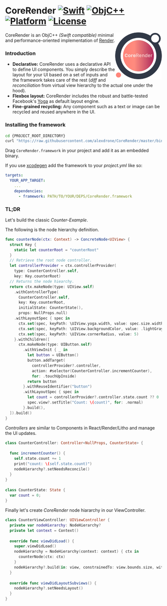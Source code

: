 # CoreRender [![Swift](https://img.shields.io/badge/swift-5-orange.svg?style=flat)](#) [![ObjC++](https://img.shields.io/badge/ObjC++-blue.svg?style=flat)](#) [![Platform](https://img.shields.io/badge/platform-iOS-lightgrey.svg?style=flat)](#) [![License](https://img.shields.io/badge/license-MIT-blue.svg?style=flat)](https://opensource.org/licenses/MIT)

<img src="docs/assets/logo_new.png" width=150 alt="Render" align=right />

CoreRender is an ObjC++ *(Swift compatible)* minimal and performance-oriented implementation of [Render](https://github.com/alexdrone/Render).

### Introduction

* **Declarative:** CoreRender uses a declarative API to define UI components. You simply describe the layout for your UI based on a set of inputs and the framework takes care of the rest (*diff* and *reconciliation* from virtual view hierarchy to the actual one under the hood).
* **Flexbox layout:** CoreRender includes the robust and battle-tested Facebook's [Yoga](https://facebook.github.io/yoga/) as default layout engine.
* **Fine-grained recycling:** Any component such as a text or image can be recycled and reused anywhere in the UI.

### Installing the framework

```bash
cd {PROJECT_ROOT_DIRECTORY}
curl "https://raw.githubusercontent.com/alexdrone/CoreRender/master/bin/dist.zip" > dist.zip && unzip dist.zip && rm dist.zip;
```

Drag `CoreRender.framework` in your project and add it as an embedded binary.

If you use [xcodegen](https://github.com/yonaskolb/XcodeGen) add the framework to your *project.yml* like so:

```yaml
targets:
  YOUR_APP_TARGET:
    ...
    dependencies:
      - framework: PATH/TO/YOUR/DEPS/CoreRender.framework
```

### TL;DR

Let's build the classic *Counter-Example*.

The following is the node hierarchy definition. 

```swift
func counterNode(ctx: Context) -> ConcreteNode<UIView> {
  struct Key {
    static let counterRoot = "counterRoot"
  }
  // Retrieve the root node controller.
  let controllerProvider = ctx.controllerProvider(
    type: CounterController.self,
    key: Key.counterRoot)
  // Returns the node hiearchy.
  return ctx.makeNode(type: UIView.self)
    .withControllerType(
      CounterController.self,
      key: Key.counterRoot,
      initialState: CounterState(),
      props: NullProps.null)
    .withLayoutSpec { spec in
      ctx.set(spec, keyPath: \UIView.yoga.width, value: spec.size.width)
      ctx.set(spec, keyPath: \UIView.backgroundColor, value: .lightGray)
      ctx.set(spec, keyPath: \UIView.cornerRadius, value: 5)
    }.withChildren([
      ctx.makeNode(type: UIButton.self)
        .withViewInit { _ in
          let button = UIButton()
          button.addTarget(
            controllerProvider?.controller,
            action: #selector(CounterController.incrementCounter),
            for: .touchUpInside)
          return button
        }.withReuseIdentifier("button")
        .withLayoutSpec { spec in
          let count = controllerProvider?.controller.state.count ?? 0
          spec.view?.setTitle("Count: \(count)", for: .normal)
        }.build(),
  ]).build()
}
```

*Controllers* are similar to Components in React/Render/Litho and manage the UI updates. 

```swift
class CounterController: Controller<NullProps, CounterState> {
  
  func incrementCounter() {
    self.state.count += 1
    print("count: \(self.state.count)")
    nodeHierarchy?.setNeedsReconcile()
  }
}

class CounterState: State {
  var count = 0;
}
```

Finally let's create *CoreRender* node hiararchy in our ViewController.

```swift
class CounterViewController: UIViewController {
  private var nodeHierarchy: NodeHierarchy?
  private let context = Context()

  override func viewDidLoad() {
    super.viewDidLoad()
    nodeHierarchy = NodeHierarchy(context: context) { ctx in
      counterNode(ctx: ctx)
    }
    nodeHierarchy?.build(in: view, constrainedTo: view.bounds.size, with: [.useSafeAreaInsets])
  }

  override func viewDidLayoutSubviews() {
    nodeHierarchy?.setNeedsLayout()
  }
}
```
